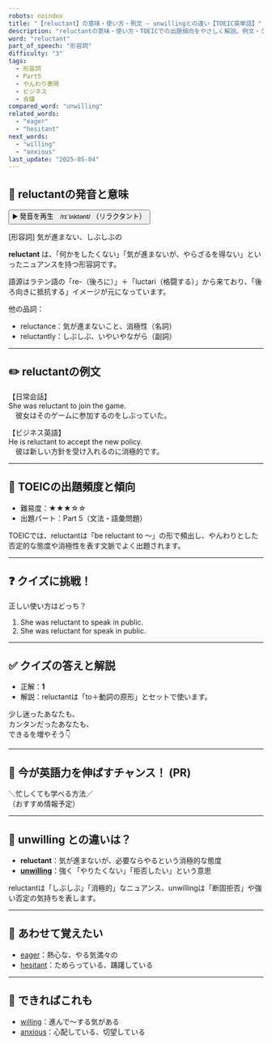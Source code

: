 ```yaml
---
robots: noindex
title: "【reluctant】の意味・使い方・例文 ― unwillingとの違い【TOEIC英単語】"
description: "reluctantの意味・使い方・TOEICでの出題傾向をやさしく解説。例文・クイズ付きでunwillingとの違いもわかりやすく学べます。"
word: "reluctant"
part_of_speech: "形容詞"
difficulty: "3"
tags:
  - 形容詞
  - Part5
  - やんわり表現
  - ビジネス
  - 会議
compared_word: "unwilling"
related_words:
  - "eager"
  - "hesitant"
next_words:
  - "willing"
  - "anxious"
last_update: "2025-05-04"
---
```


## 🔰 reluctantの発音と意味

<button class="play-audio" onclick="playTTS('reluctant')">
  <span class="play-audio-main">
    ▶️ 発音を再生　/rɪˈlʌktənt/
  </span>
  <span class="play-audio-sub">
    （リラクタント）
  </span>
</button>

[形容詞] 気が進まない、しぶしぶの

**reluctant** は、「何かをしたくない」「気が進まないが、やらざるを得ない」といったニュアンスを持つ形容詞です。

語源はラテン語の「re-（後ろに）」＋「luctari（格闘する）」から来ており、「後ろ向きに抵抗する」イメージが元になっています。

他の品詞：  
- reluctance：気が進まないこと、消極性（名詞）
- reluctantly：しぶしぶ、いやいやながら（副詞）

---

## ✏️ reluctantの例文

【日常会話】  
She was reluctant to join the game.  
　彼女はそのゲームに参加するのをしぶっていた。

【ビジネス英語】  
He is reluctant to accept the new policy.  
　彼は新しい方針を受け入れるのに消極的です。

---

## 🎯 TOEICの出題頻度と傾向

- 難易度：★★★☆☆
- 出題パート：Part 5（文法・語彙問題）

TOEICでは、reluctantは「be reluctant to ～」の形で頻出し、やんわりとした否定的な態度や消極性を表す文脈でよく出題されます。

---

## ❓ クイズに挑戦！

正しい使い方はどっち？

1. She was reluctant to speak in public.  
2. She was reluctant for speak in public.

---

## ✅ クイズの答えと解説

- 正解：**1**
- 解説：reluctantは「to＋動詞の原形」とセットで使います。

少し迷ったあなたも、  
カンタンだったあなたも、  
できるを増やそう👇️

---

## 🚀 今が英語力を伸ばすチャンス！ (PR)

<div class="info-center">
＼忙しくても学べる方法／<br>  
（おすすめ情報予定）
</div>

---

## 🤔  unwilling との違いは？

- **reluctant**：気が進まないが、必要ならやるという消極的な態度
- **[unwilling](/unwilling)**：強く「やりたくない」「拒否したい」という意思

reluctantは「しぶしぶ」「消極的」なニュアンス、unwillingは「断固拒否」や強い否定の気持ちを表します。

---

## 🧩 あわせて覚えたい

- [eager](/eager)：熱心な、やる気満々の
- [hesitant](/hesitant)：ためらっている、躊躇している

---

## 📖 できればこれも

- [willing](/willing)：進んで～する気がある
- [anxious](/anxious)：心配している、切望している

<!-- cvid: aid24_bid30 -->

